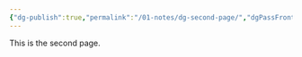 ```yaml
---
{"dg-publish":true,"permalink":"/01-notes/dg-second-page/","dgPassFrontmatter":true}
---
```


This is the second page. 